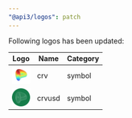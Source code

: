 ```yaml
---
"@api3/logos": patch
---
```


Following logos has been updated:

|Logo|Name|Category|
|---|---|---|
|<img src="./raw/symbols/crv.svg" width="36" alt="">|crv|symbol|
|<img src="./raw/symbols/crvusd.svg" width="36" alt="">|crvusd|symbol|
